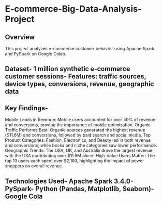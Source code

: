 # E-commerce-Big-Data-Analysis-Project
 ## Overview
 This project analyzes e-commerce customer behavior using Apache Spark and PySpark on Google Colab.
 ## Dataset- 1 million synthetic e-commerce customer sessions- Features: traffic sources, device types, conversions, revenue, geographic data
 ## Key Findings- 
 Mobile Leads in Revenue: Mobile users accounted for over 50% of revenue and conversions, proving the importance of mobile optimization.
Organic Traffic Performs Best: Organic sources generated the highest revenue ($11.6M) and conversions, followed by paid search and social media.
Top Product Categories: Fashion, Electronics, and Beauty led in both revenue and conversions, while books and niche categories saw lower performance.
Geographic Trends: The USA, UK, and Australia drove the largest revenue, with the USA contributing over $11.6M alone.
High-Value Users Matter: The top 10 users each spent over $2,100, highlighting the impact of power shoppers on overall revenue.
 ## Technologies Used- Apache Spark 3.4.0- PySpark- Python (Pandas, Matplotlib, Seaborn)- Google Cola
